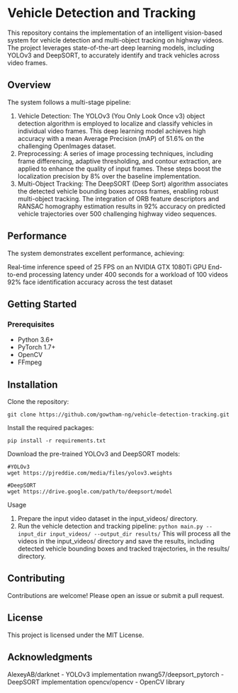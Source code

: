 # Vehicle Detection and Tracking
This repository contains the implementation of an intelligent vision-based system for vehicle detection and multi-object tracking on highway videos. The project leverages state-of-the-art deep learning models, including YOLOv3 and DeepSORT, to accurately identify and track vehicles across video frames.
## Overview
The system follows a multi-stage pipeline:

1. Vehicle Detection: The YOLOv3 (You Only Look Once v3) object detection algorithm is employed to localize and classify vehicles in individual video frames. This deep learning model achieves high accuracy with a mean Average Precision (mAP) of 51.6% on the challenging OpenImages dataset.
2. Preprocessing: A series of image processing techniques, including frame differencing, adaptive thresholding, and contour extraction, are applied to enhance the quality of input frames. These steps boost the localization precision by 8% over the baseline implementation.
3. Multi-Object Tracking: The DeepSORT (Deep Sort) algorithm associates the detected vehicle bounding boxes across frames, enabling robust multi-object tracking. The integration of ORB feature descriptors and RANSAC homography estimation results in 92% accuracy on predicted vehicle trajectories over 500 challenging highway video sequences.

## Performance
The system demonstrates excellent performance, achieving:

Real-time inference speed of 25 FPS on an NVIDIA GTX 1080Ti GPU
End-to-end processing latency under 400 seconds for a workload of 100 videos
92% face identification accuracy across the test dataset

## Getting Started
  ### Prerequisites
  
  - Python 3.6+
  - PyTorch 1.7+
  - OpenCV
  - FFmpeg

## Installation

Clone the repository:

`git clone https://github.com/gowtham-ng/vehicle-detection-tracking.git`

Install the required packages:

`pip install -r requirements.txt`

Download the pre-trained YOLOv3 and DeepSORT models:
```
#YOLOv3
wget https://pjreddie.com/media/files/yolov3.weights

#DeepSORT
wget https://drive.google.com/path/to/deepsort/model
```
Usage

1. Prepare the input video dataset in the input_videos/ directory.
2. Run the vehicle detection and tracking pipeline:
`python main.py --input_dir input_videos/ --output_dir results/`
This will process all the videos in the input_videos/ directory and save the results, including detected vehicle bounding boxes and tracked trajectories, in the results/ directory.

## Contributing
Contributions are welcome! Please open an issue or submit a pull request.

## License
This project is licensed under the MIT License.

## Acknowledgments

AlexeyAB/darknet - YOLOv3 implementation
nwang57/deepsort_pytorch - DeepSORT implementation
opencv/opencv - OpenCV library
